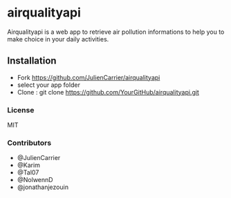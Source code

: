 # airqualityapi

Airqualityapi is a web app to retrieve air pollution informations to help you to make choice in your daily activities.

## Installation

- Fork https://github.com/JulienCarrier/airqualityapi
- select your app folder
- Clone : git clone  https://github.com/YourGitHub/airqualityapi.git

### License
MIT

### Contributors
- @JulienCarrier
- @Karim
- @Tal07
- @NolwennD
- @jonathanjezouin



